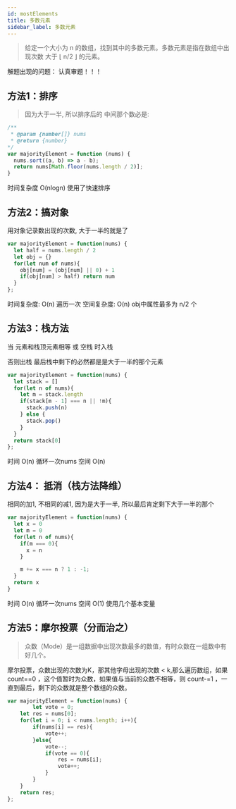 ```yaml
---
id: mostElements
title: 多数元素
sidebar_label: 多数元素
---
```


> 给定一个大小为 n 的数组，找到其中的多数元素。多数元素是指在数组中出现次数 大于 ⌊ n/2 ⌋ 的元素。

解题出现的问题： 认真审题！！！

## 方法1：排序
> 因为大于一半, 所以排序后的 中间那个数必是:

```javascript
/**
 * @param {number[]} nums
 * @return {number}
*/
var majorityElement = function (nums) {
  nums.sort((a, b) => a - b);
  return nums[Math.floor(nums.length / 2)];
}
```

时间复杂度 O(nlogn) 使用了快速排序

## 方法2：搞对象
用对象记录数出现的次数, 大于一半的就是了

```javascript
var majorityElement = function(nums) {
  let half = nums.length / 2
  let obj = {}
  for(let num of nums){
    obj[num] = (obj[num] || 0) + 1
    if(obj[num] > half) return num
  }
};
```

时间复杂度: O(n) 遍历一次
空间复杂度: O(n) obj中属性最多为 n/2 个

## 方法3：栈方法
当 元素和栈顶元素相等 或 空栈 时入栈

否则出栈
最后栈中剩下的必然都是是大于一半的那个元素

```javascript
var majorityElement = function(nums) {
  let stack = []
  for(let n of nums){
    let m = stack.length
    if(stack[m - 1] === n || !m){
      stack.push(n)
    } else {
      stack.pop()
    }
  }
  return stack[0]
};
```

时间 O(n) 循环一次nums
空间 O(n)

## 方法4： 抵消（栈方法降维）
相同的加1, 不相同的减1, 因为是大于一半, 所以最后肯定剩下大于一半的那个

```javascript
var majorityElement = function(nums) {
  let x = 0
  let m = 0
  for(let n of nums){
    if(m === 0){
      x = n
    }

    m += x === n ? 1 : -1;
  }
  return x
}
```

时间 O(n) 循环一次nums
空间 O(1) 使用几个基本变量

## 方法5：摩尔投票（分而治之）

> 众数（Mode）是一组数据中出现次数最多的数值，有时众数在一组数中有好几个。

摩尔投票，众数出现的次数为K，那其他字母出现的次数 &lt; k,那么遍历数组，如果 count==0 ，这个值暂时为众数，如果值与当前的众数不相等，则 count-=1 ，一直到最后，剩下的众数就是整个数组的众数。

```javascript
var majorityElement = function(nums) {
        let vote = 0;
    let res = nums[0];
    for(let i = 0; i < nums.length; i++){
        if(nums[i] == res){
            vote++;
        }else{
            vote--;
            if(vote == 0){
                res = nums[i];
                vote++;
            }
        }
    }
    return res;
};
```